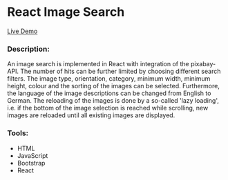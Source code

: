 # React Image Search

[Live Demo](https://felixwurst.github.io/react-image-search/)

### Description:

An image search is implemented in React with integration of the pixabay-API. The number of hits can be further limited by choosing different search filters. The image type, orientation, category, minimum width, minimum height, colour and the sorting of the images can be selected. Furthermore, the language of the image descriptions can be changed from English to German. The reloading of the images is done by a so-called 'lazy loading', i.e. if the bottom of the image selection is reached while scrolling, new images are reloaded until all existing images are displayed.

### Tools:

-   HTML
-   JavaScript
-   Bootstrap
-   React
